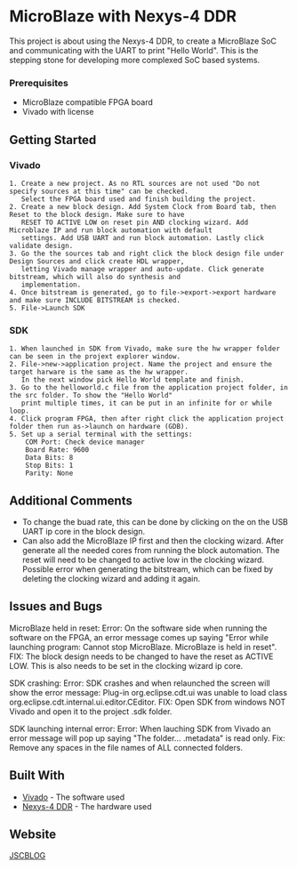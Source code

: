 # MicroBlaze with Nexys-4 DDR

This project is about using the Nexys-4 DDR, to create a MicroBlaze SoC and communicating with the UART to print "Hello World". This is the stepping stone for developing more complexed SoC based systems.

### Prerequisites

* MicroBlaze compatible FPGA board
* Vivado with license

## Getting Started

### Vivado

```
1. Create a new project. As no RTL sources are not used "Do not specify sources at this time" can be checked.
   Select the FPGA board used and finish building the project.
2. Create a new block design. Add System Clock from Board tab, then Reset to the block design. Make sure to have 
   RESET TO ACTIVE LOW on reset pin AND clocking wizard. Add Microblaze IP and run block automation with default 
   settings. Add USB UART and run block automation. Lastly click validate design.
3. Go the the sources tab and right click the block design file under Design Sources and click create HDL wrapper,
   letting Vivado manage wrapper and auto-update. Click generate bitstream, which will also do synthesis and 
   implementation.
4. Once bitstream is generated, go to file->export->export hardware and make sure INCLUDE BITSTREAM is checked.
5. File->Launch SDK
```

### SDK

```
1. When launched in SDK from Vivado, make sure the hw wrapper folder can be seen in the projext explorer window.
2. File->new->application project. Name the project and ensure the target harware is the same as the hw wrapper.
   In the next window pick Hello World template and finish.
3. Go to the helloworld.c file from the application project folder, in the src folder. To show the "Hello World" 
   print multiple times, it can be put in an infinite for or while loop.
4. Click program FPGA, then after right click the application project folder then run as->launch on hardware (GDB).
5. Set up a serial terminal with the settings:
	COM Port: Check device manager
	Board Rate: 9600
	Data Bits: 8
	Stop Bits: 1
	Parity: None
```



## Additional Comments

- To change the buad rate, this can be done by clicking on the on the USB UART ip core in the block design.
- Can also add the MicroBlaze IP first and then the clocking wizard. After generate all the needed cores from running the block automation. The reset will need to be changed to active low in the clocking wizard. Possible error when generating the bitstream, which can be fixed by deleting the clocking wizard and adding it again.

## Issues and Bugs

MicroBlaze held in reset: 
Error: On the software side when running the software on the FPGA, an error message comes up saying "Error while launching program: 	   Cannot stop MicroBlaze. MicroBlaze is held in reset".
FIX: The block design needs to be changed to have the reset as ACTIVE LOW. This is also needs to be set in the clocking wizard ip core.

SDK crashing: 
Error: SDK crashes and when relaunched the screen will show the error message: Plug-in org.eclipse.cdt.ui was unable to load class     	      org.eclipse.cdt.internal.ui.editor.CEditor.
FIX: Open SDK from windows NOT Vivado and open it to the project .sdk folder.

SDK launching internal error:
Error: When lauching SDK from Vivado an error message will pop up saying "The folder... .metadata" is read only.
Fix: Remove any spaces in the file names of ALL connected folders.

## Built With

* [Vivado](https://www.xilinx.com/products/design-tools/vivado.html) - The software used
* [Nexys-4 DDR](https://store.digilentinc.com/nexys-4-artix-7-fpga-trainer-board-limited-time-see-nexys4-ddr/) - The hardware used

## Website

[JSCBLOG](http://jscblog.com/)



